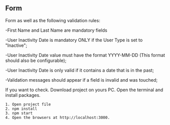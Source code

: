 ## Form 

Form as well as the following validation rules: 

-First Name and Last Name are mandatory fields

-User Inactivity Date is mandatory ONLY if the User Type is set to "Inactive";

-User Inactivity Date value must have the format YYYY-MM-DD (This format should also be configurable);

-User Inactivity Date is only valid if it contains a date that is in the past;

-Validation messages should appear if a field is invalid and was touched;

If you want to check. Download project on yours PC. Open the terminal and install packages.

    1. Open project file
    2. npm install
    3. npm start
    4. Open the browsers at http://localhost:3000.